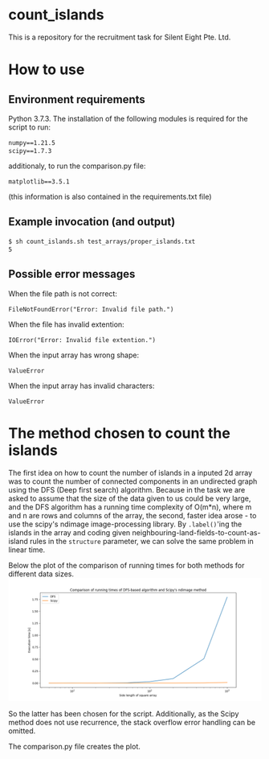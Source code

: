 # count_islands
This is a repository for the recruitment task for Silent Eight Pte. Ltd.

# How to use
## Environment requirements
Python 3.7.3. The installation of the following modules is required for
the script to run:
```
numpy==1.21.5
scipy==1.7.3
```

additionaly, to run the comparison.py file:
```
matplotlib==3.5.1
```
(this information is also contained in the requirements.txt file)

## Example invocation (and output)
```
$ sh count_islands.sh test_arrays/proper_islands.txt
5
```

## Possible error messages
When the file path is not correct:
```
FileNotFoundError("Error: Invalid file path.")
```
When the file has invalid extention:
```
IOError("Error: Invalid file extention.")
```
When the input array has wrong shape:
```
ValueError
```
When the input array has invalid characters:
```
ValueError
```


# The method chosen to count the islands
The first idea on how to count the number of islands in a inputed 2d 
array was to count the number of connected components in an undirected
graph using the DFS (Deep first search) algorithm. Because in the task
we are asked to assume that the size of the data given to us could be
very large, and the DFS algorithm has a running time complexity of
O(m*n), where m and n are rows and columns of the array, the second,
faster idea arose - to use the scipy's ndimage image-processing library.
By `.label()`'ing the islands in the array and coding given
neighbouring-land-fields-to-count-as-island rules in the `structure`
parameter, we can solve the same problem in linear time.

Below the plot of the comparison of running times for both methods for
different data sizes.
![Running time comparison](plots/running_time_comparison.png "Running time comparison")

So the latter has been chosen for the script. Additionally, as the Scipy
method does not use recurrence, the stack overflow error handling can be
omitted.

The comparison.py file creates the plot.